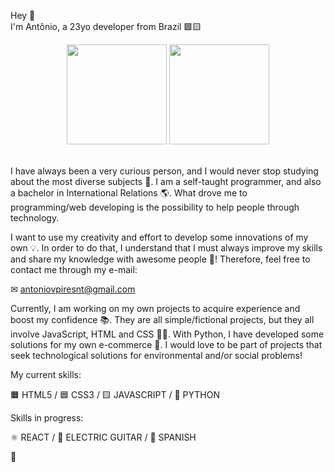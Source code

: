 Hey 👋 <br> 
I'm Antônio, a 23yo developer from Brazil 🟩🟨

<div align="center">
  <a href="https://github.com/antoniovpires"></a>
  <img height="160em" src="https://github-readme-stats.vercel.app/api?username=antoniovpires&show_icons=true&theme=noctis_minimus&include_all_commits=true&count_private=true"/>
  <img height="160em" src="https://github-readme-stats.vercel.app/api/top-langs/?username=antoniovpires&layout=compact&langs_count=4&theme=noctis_minimus"/>
</div>
<br>

I have always been a very curious person, and I would never stop studying about the most diverse subjects 🧐. I am a self-taught programmer, and also a bachelor in International Relations 🌎. What drove me to programming/web developing is the possibility to help people through technology. 
  
I want to use my creativity and effort to develop some innovations of my own 💡. In order to do that, I understand that I must always improve my skills and share my knowledge with awesome people 🤝! Therefore, feel free to contact me through my e-mail:
  
✉ antoniovpiresnt@gmail.com

Currently, I am working on my own projects to acquire experience and boost my confidence 📚. They are all simple/fictional projects, but they all involve JavaScript, HTML and CSS 👨‍💻. With Python, I have developed some solutions for my own e-commerce 🛒. I would love to be part of projects that seek technological solutions for environmental and/or social problems!


My current skills:

🟧 HTML5 / 🟦 CSS3 / 🟨 JAVASCRIPT / 🐍 PYTHON

Skills in progress:

⚛ REACT / 🎸 ELECTRIC GUITAR / 🦙 SPANISH

🖖
